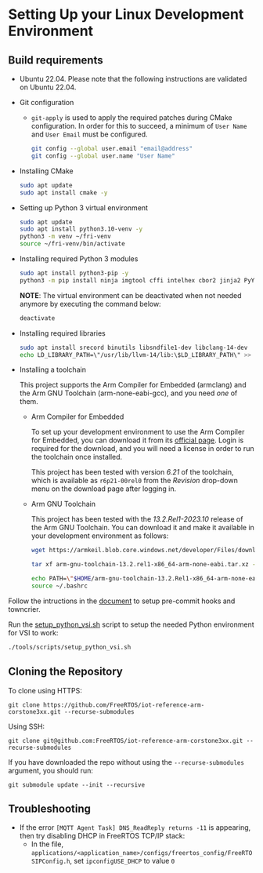 # Setting Up your Linux Development Environment

## Build requirements

* Ubuntu 22.04. Please note that the following instructions are
  validated on Ubuntu 22.04.
* Git configuration
  * `git-apply` is used to apply the required patches during CMake configuration.
    In order for this to succeed, a minimum of `User Name` and `User Email`
    must be configured.

    ```bash
    git config --global user.email "email@address"
    git config --global user.name "User Name"
    ```

* Installing CMake

    ```bash
    sudo apt update
    sudo apt install cmake -y
    ```

* Setting up Python 3 virtual environment

    ```bash
    sudo apt update
    sudo apt install python3.10-venv -y
    python3 -m venv ~/fri-venv
    source ~/fri-venv/bin/activate
    ```

* Installing required Python 3 modules

    ```bash
    sudo apt install python3-pip -y
    python3 -m pip install ninja imgtool cffi intelhex cbor2 jinja2 PyYaml pyelftools click pyhsslms cbor cmake setuptools wheel clang==14.0 rich
    ```

    **NOTE**: The virtual environment can be deactivated when not needed anymore
    by executing the command below:

    ```bash
    deactivate
    ```
* Installing required libraries

    ```bash
    sudo apt install srecord binutils libsndfile1-dev libclang-14-dev
    echo LD_LIBRARY_PATH=\"/usr/lib/llvm-14/lib:\$LD_LIBRARY_PATH\" >> ~/.bashrc
    ```
* Installing a toolchain

  This project supports the Arm Compiler for Embedded (armclang) and the Arm
  GNU Toolchain (arm-none-eabi-gcc), and you need *one* of them.

  * Arm Compiler for Embedded

    To set up your development environment to use the Arm Compiler for
    Embedded, you can download it from its [official page](https://developer.arm.com/Tools%20and%20Software/Arm%20Compiler%20for%20Embedded).
    Login is required for the download, and you will need a license in order to
    run the toolchain once installed.

    This project has been tested with version *6.21* of the toolchain, which
    is available as `r6p21-00rel0` from the *Revision* drop-down menu on the
    download page after logging in.

  * Arm GNU Toolchain

    This project has been tested with the *13.2.Rel1-2023.10* release of the Arm
    GNU Toolchain. You can download it and make it available in your development
    environment as follows:

    ```bash
    wget https://armkeil.blob.core.windows.net/developer/Files/downloads/gnu/13.2.rel1/binrel/arm-gnu-toolchain-13.2.rel1-x86_64-arm-none-eabi.tar.xz

    tar xf arm-gnu-toolchain-13.2.rel1-x86_64-arm-none-eabi.tar.xz --directory ~/

    echo PATH=\"$HOME/arm-gnu-toolchain-13.2.Rel1-x86_64-arm-none-eabi/bin:\$PATH\" >> ~/.bashrc
    source ~/.bashrc
    ```

Follow the intructions in the [document](./pre_commit_and_towncrier_setup.md)
to setup pre-commit hooks and towncrier.

Run the [setup_python_vsi.sh](../../tools/scripts/setup_python_vsi.sh) script
to setup the needed Python environment for VSI to work:

```bash
./tools/scripts/setup_python_vsi.sh
```

## Cloning the Repository

To clone using HTTPS:
```
git clone https://github.com/FreeRTOS/iot-reference-arm-corstone3xx.git --recurse-submodules
```
Using SSH:
```
git clone git@github.com:FreeRTOS/iot-reference-arm-corstone3xx.git --recurse-submodules
```
If you have downloaded the repo without using the `--recurse-submodules`
argument, you should run:
```
git submodule update --init --recursive
```

## Troubleshooting

* If the error `[MQTT Agent Task] DNS_ReadReply returns -11` is appearing, then
  try disabling DHCP in FreeRTOS TCP/IP stack:
    * In the file,
      `applications/<application_name>/configs/freertos_config/FreeRTOSIPConfig.h`,
      set `ipconfigUSE_DHCP` to value `0`
